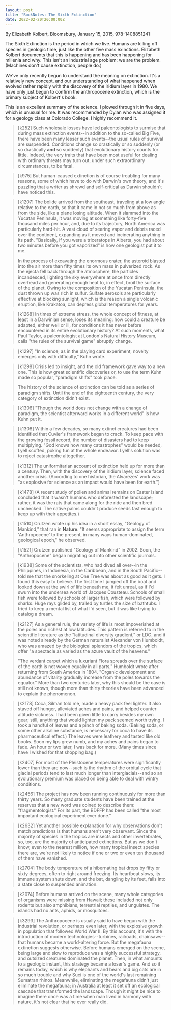 ```yaml
---
layout: post
title: "BookNotes: The Sixth Extinction"
date: 2022-02-20T20:00:00Z
---
```

By Elizabeth Kolbert, Bloomsbury, January 15, 2015, 978-1408851241

The Sixth Extinction is the period in which we live. Humans are
killing off species in geologic time, just like the other five mass
exinctions. Elizabeth Kolbert documents that this is happening and has
been happening for millenia and why. This isn't an industrial age
problem: we are the problem. (Machines don't cause extinction, people
do.)

We've only recently begun to understand the meaning on
extinction. It's a relatively new concept, and our understanding of
what happened when evolved rather rapidly with the discovery of the
iridium layer in 1980. We have only just begun to confirm the
anthropocene extinction, which is the primary subject of Kolbert's
book.

This is an excellent summary of the science. I plowed through it in
five days, which is unusual for me. It was recommended by Dylan who
was assigned it for a geology class at Colorado College. I highly
recommend it.

> [k252] Such wholesale losses have led paleontologists to surmise that
> during mass extinction events--in addition to the so-called Big Five,
> there have been many lesser such events--the usual rules of survival are
> suspended. Conditions change so drastically or so suddenly (or so
> drastically __and__ so suddenly) that evolutionary history counts for little.
> Indeed, the very traits that have been most useful for dealing with
> ordinary threats may turn out, under such extraordinary circumstances, to
> be fatal.

> [k975] But human-caused extinction is of course troubling for many
> reasons, some of which have to do with Darwin's own theory, and it's
> puzzling that a writer as shrewd and self-critical as Darwin shouldn't
> have noticed this.

> [k1207] The bolide arrived from the southeast, traveling at a low angle
> relative to the earth, so that it came in not so much from above as from
> the side, like a plane losing altitude. When it slammed into the
> Yucatan Peninsula, it was moving at something like forty-five
> thousand miles per hour, and, due to its trajectory, North America was
> particularly hard-hit. A vast cloud of searing vapor and debris raced
> over the continent, expanding as it moved and incinerating anything in
> its path. "Basically, if you were a triceratops in Alberta, you had about
> two minutes before you got vaporized" is how one geologist put it to me.
>
> In the process of excavating the enormous crater, the asteroid
> blasted into the air more than fifty times its own mass in pulverized
> rock. As the ejecta fell back through the atmosphere, the particles
> incandesced, lighting the sky everywhere at once from directly overhead
> and generating enough heat to, in effect, broil the surface of the
> planet. Owing to the composition of the Yucatan Peninsula, the
> dust thrown up was rich in sulfur. Sulfate aerosols are particularly
> effective at blocking sunlight, which is the reason a single volcanic
> eruption, like Krakatoa, can depress global temperatures for years.

> [k1268] In times of extreme stress, the whole concept of fitness, at
> least in a Darwinian sense, loses its meaning: how could a creature be
> adapted, either well or ill, for conditions it has never before
> encountered in its entire evolutionary history?
> At such moments, what Paul Taylor, a paleontologist at London's
> Natural History Museum, calls "the rules of the survival game" abruptly
> change.

> [k1297] "In science, as in the playing card experiment, novelty emerges
> only with difficulty," Kuhn wrote.

> [k1298] Crisis led to insight, and the old framework gave way to a new
> one. This is how great scientific discoveries or, to use the term Kuhn
> made so popular, "paradigm shifts" took place.
>
> The history of the science of extinction can be told as a series
> of paradigm shifts. Until the end of the eighteenth century, the very
> category of extinction didn't exist.

> [k1306] "Though the world does not change with a change of paradigm, the
> scientist afterward works in a different world" is how Kuhn put it.

> [k1308] Within a few decades, so many extinct creatures had been
> identified that Cuvier's framework began to crack. To keep pace with the
> growing fossil record, the number of disasters had to keep multiplying.
> "God knows how many catastrophes" would be needed, Lyell scoffed, poking
> fun at the whole endeavor. Lyell's solution was to reject catastrophe
> altogether.

> [k1312] The uniformitarian account of extinction held up for more than a
> century. Then, with the discovery of the iridium layer, science faced
> another crisis. (According to one historian, the Alvarezes' work was "as
> explosive for science as an impact would have been for earth.")

> [k1478] (A recent study of pollen and animal remains on Easter Island
> concluded that it wasn't humans who deforested the landscape; rather, it
> was the rats that came along for the ride and then bred unchecked. The
> native palms couldn't produce seeds fast enough to keep up with their
> appetites.)

> [k1510] Crutzen wrote up his idea in a short essay, "Geology of Mankind,"
> that ran in __Nature__. "It seems appropriate to assign the term
> 'Anthropocene' to the present, in many ways human-dominated, geological
> epoch," he observed.

> [k1521] Crutzen published "Geology of Mankind" in 2002. Soon, the
> "Anthropocene" began migrating out into other scientific journals.

> [k1938] Some of the scientists, who had dived all over--in the
> Philippines, in Indonesia, in the Caribbean, and in the South
> Pacific--told me that the snorkeling at One Tree was about as good as it
> gets. I found this easy to believe. The first time I jumped off the boat
> and looked down at the swirl of life beneath me, it felt unreal, as if
> I'd swum into the undersea world of Jacques Cousteau. Schools of small
> fish were followed by schools of larger fish, which were followed by
> sharks. Huge rays glided by, trailed by turtles the size of bathtubs. I
> tried to keep a mental list of what I'd seen, but it was like trying to
> catalog a dream.

> [k2127] As a general rule, the variety of life is most impoverished at
> the poles and richest at low latitudes. This pattern is referred to in
> the scientific literature as the "latitudinal diversity gradient," or
> LDG, and it was noted already by the German naturalist Alexander von
> Humboldt, who was amazed by the biological splendors of the tropics,
> which offer "a spectacle as varied as the azure vault of the heavens."
>
> "The verdant carpet which a luxuriant Flora spreads over the
> surface of the earth is not woven equally in all parts," Humboldt wrote
> after returning from South America in 1804. "Organic development and
> abundance of vitality gradually increase from the poles towards the
> equator." More than two centuries later, why this should be the case is
> still not known, though more than thirty theories have been advanced to
> explain the phenomenon.

> [k2178] Coca, Silman told me, made a heavy pack feel lighter. It also
> staved off hunger, alleviated aches and pains, and helped counter
> altitude sickness. I had been given little to carry besides my own gear;
> still, anything that would lighten my pack seemed worth trying. I took a
> handful of leaves and a pinch of baking soda. (Baking soda, or some other
> alkaline substance, is necessary for coca to have its pharmaceutical
> effect.) The leaves were leathery and tasted like old books. Soon my lips
> grew numb, and my aches and pains began to fade. An hour or two later, I
> was back for more. (Many times since have I wished for that shopping
> bag.)

> [k2407] For most of the Pleistocene temperatures were significantly lower
> than they are now--such is the rhythm of the orbital cycle that glacial
> periods tend to last much longer than interglacials--and so an
> evolutionary premium was placed on being able to deal with wintry
> conditions.

> [k2456] The project has now been running continuously for more than
> thirty years. So many graduate students have been trained at the reserves
> that a new word was coined to describe them: "fragmentologist." For its
> part, the BDFFP has been called "the most important ecological experiment
> ever done."

> [k2632] Yet another possible explanation for why observations don't match
> predictions is that humans aren't very observant. Since the majority of
> species in the tropics are insects and other invertebrates, so, too, are
> the majority of anticipated extinctions. But as we don't know, even to
> the nearest million, how many tropical insect species there are, we're
> not likely to notice if one or two or even ten thousand of them have
> vanished.

> [k2704] The body temperature of a hibernating bat drops by fifty or sixty
> degrees, often to right around freezing. Its heartbeat slows, its immune
> system shuts down, and the bat, dangling by its feet, falls into a state
> close to suspended animation.

> [k2974] Before humans arrived on the scene, many whole categories of
> organisms were missing from Hawaii; these included not only rodents but
> also amphibians, terrestrial reptiles, and ungulates. The islands had no
> ants, aphids, or mosquitoes.

> [k3293] The Anthropocene is usually said to have begun with the
> industrial revolution, or perhaps even later, with the explosive growth
> in population that followed World War II. By this account, it's with the
> introduction of modern technologies--turbines, railroads, chainsaws--that
> humans became a world-altering force. But the megafauna extinction
> suggests otherwise. Before humans emerged on the scene, being large and
> slow to reproduce was a highly successful strategy, and outsized
> creatures dominated the planet. Then, in what amounts to a geologic
> instant, this strategy became a loser's game. And so it remains today,
> which is why elephants and bears and big cats are in so much trouble and
> why Suci is one of the world's last remaining Sumatran rhinos. Meanwhile,
> eliminating the megafauna didn't just eliminate the megafauna; in
> Australia at least it set off an ecological cascade that transformed the
> landscape. Though it might be nice to imagine there once was a time when
> man lived in harmony with nature, it's not clear that he ever really did.
